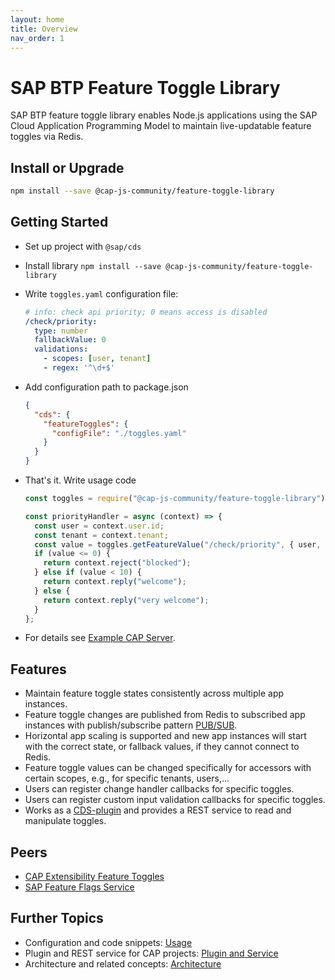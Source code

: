 ```yaml
---
layout: home
title: Overview
nav_order: 1
---
```


# SAP BTP Feature Toggle Library

SAP BTP feature toggle library enables Node.js applications using the SAP Cloud Application Programming Model to maintain live-updatable feature toggles via Redis.

## Install or Upgrade

```bash
npm install --save @cap-js-community/feature-toggle-library
```

## Getting Started

- Set up project with `@sap/cds`
- Install library `npm install --save @cap-js-community/feature-toggle-library`
- Write `toggles.yaml` configuration file:

  ```yaml
  # info: check api priority; 0 means access is disabled
  /check/priority:
    type: number
    fallbackValue: 0
    validations:
      - scopes: [user, tenant]
      - regex: '^\d+$'
  ```

- Add configuration path to package.json

  ```json
  {
    "cds": {
      "featureToggles": {
        "configFile": "./toggles.yaml"
      }
    }
  }
  ```

- That's it. Write usage code

  ```javascript
  const toggles = require("@cap-js-community/feature-toggle-library");

  const priorityHandler = async (context) => {
    const user = context.user.id;
    const tenant = context.tenant;
    const value = toggles.getFeatureValue("/check/priority", { user, tenant });
    if (value <= 0) {
      return context.reject("blocked");
    } else if (value < 10) {
      return context.reply("welcome");
    } else {
      return context.reply("very welcome");
    }
  };
  ```

- For details see [Example CAP Server](https://github.com/cap-js-community/feature-toggle-library/blob/main/example-cap-server).

## Features

- Maintain feature toggle states consistently across multiple app instances.
- Feature toggle changes are published from Redis to subscribed app instances with publish/subscribe pattern [PUB/SUB](https://redis.io/topics/pubsub).
- Horizontal app scaling is supported and new app instances will start with the correct state, or fallback values, if they cannot connect to Redis.
- Feature toggle values can be changed specifically for accessors with certain scopes, e.g., for specific tenants, users,...
- Users can register change handler callbacks for specific toggles.
- Users can register custom input validation callbacks for specific toggles.
- Works as a [CDS-plugin](https://cap.cloud.sap/docs/node.js/cds-plugins) and provides a REST service to read and manipulate toggles.

## Peers

- [CAP Extensibility Feature Toggles](peers/#cap-extensibility-feature-toggles)
- [SAP Feature Flags Service](peers/#sap-feature-flags-service)

## Further Topics

- Configuration and code snippets: [Usage](usage)
- Plugin and REST service for CAP projects: [Plugin and Service](plugin)
- Architecture and related concepts: [Architecture](architecture)
